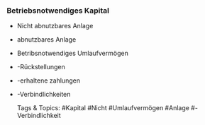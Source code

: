 ### Betriebsnotwendiges  Kapital

- Nicht abnutzbares Anlage
- abnutzbares Anlage
- Betribsnotwendiges  Umlaufvermögen
- -Rückstellungen
- -erhaltene zahlungen
- -Verbindlichkeiten

   Tags & Topics:
   #Kapital
   #Nicht
   #Umlaufvermögen
   #Anlage
   #-Verbindlichkeit
